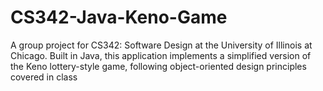 # CS342-Java-Keno-Game
A group project for CS342: Software Design at the University of Illinois at Chicago. Built in Java, this application implements a simplified version of the Keno lottery-style game, following object-oriented design principles covered in class
